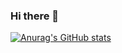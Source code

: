 ### Hi there 👋

[![Anurag's GitHub stats](https://github-readme-stats.vercel.app/api?username=jordan-comlinee)](https://github.com/AlisaYi/github-readme-stats)

<!--
**AlisaYi/AlisaYi** is a ✨ _special_ ✨ repository because its `README.md` (this file) appears on your GitHub profile.

Here are some ideas to get you started:

- 🔭 I’m currently working on ...
- 🌱 I’m currently learning ...
- 👯 I’m looking to collaborate on ...
- 🤔 I’m looking for help with ...
- 💬 Ask me about ...
- 📫 How to reach me: ...
- 😄 Pronouns: ...
- ⚡ Fun fact: ...
-->
